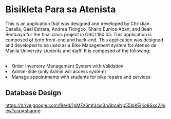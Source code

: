 # Bisikleta Para sa Atenista

This is an application that was designed and developed by Christian Dasalla, Gael Estrera, Andrea Tiongco, Shaira Eunice Aban, and Beah Rentuaya for the final class project in CSCI 180.05. This application is composed of both front-end and back-end. This application was designed and developed to be used as a Bike Management system for Ateneo de Manila University students and staff. It is composed of the following: <br><br>

<li> Order Inventory Management System with Validation </li>
<li> Admin-Side (only Admin will access system) </li>
<li> Manage appointments with students for bike repairs and services </li>

## Database Design

https://drive.google.com/file/d/1pMFz6mhLbc3nAbnaNp55bIKEjKo8Sxc2/view?usp=sharing
